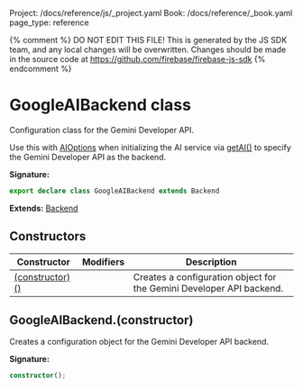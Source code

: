 Project: /docs/reference/js/_project.yaml
Book: /docs/reference/_book.yaml
page_type: reference

{% comment %}
DO NOT EDIT THIS FILE!
This is generated by the JS SDK team, and any local changes will be
overwritten. Changes should be made in the source code at
https://github.com/firebase/firebase-js-sdk
{% endcomment %}

# GoogleAIBackend class
Configuration class for the Gemini Developer API.

Use this with [AIOptions](./ai.aioptions.md#aioptions_interface) when initializing the AI service via [getAI()](./ai.md#getai_a94a413) to specify the Gemini Developer API as the backend.

<b>Signature:</b>

```typescript
export declare class GoogleAIBackend extends Backend 
```
<b>Extends:</b> [Backend](./ai.backend.md#backend_class)

## Constructors

|  Constructor | Modifiers | Description |
|  --- | --- | --- |
|  [(constructor)()](./ai.googleaibackend.md#googleaibackendconstructor) |  | Creates a configuration object for the Gemini Developer API backend. |

## GoogleAIBackend.(constructor)

Creates a configuration object for the Gemini Developer API backend.

<b>Signature:</b>

```typescript
constructor();
```
